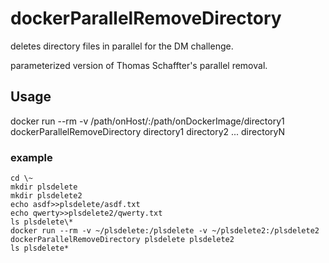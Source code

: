 # dockerParallelRemoveDirectory
deletes directory files in parallel for the DM challenge.

parameterized version of Thomas Schaffter's parallel removal.

## Usage
docker run --rm -v /path/onHost/:/path/onDockerImage/directory1 dockerParallelRemoveDirectory directory1 directory2 ... directoryN

### example
~~~~
cd \~
mkdir plsdelete
mkdir plsdelete2
echo asdf>>plsdelete/asdf.txt
echo qwerty>>plsdelete2/qwerty.txt
ls plsdelete\*
docker run --rm -v ~/plsdelete:/plsdelete -v ~/plsdelete2:/plsdelete2 dockerParallelRemoveDirectory plsdelete plsdelete2
ls plsdelete*
~~~~
